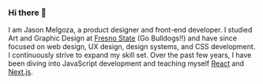 ### Hi there 👋

I am Jason Melgoza, a product designer and front-end developer. I studied Art and Graphic Design at [Fresno State](https://www.fresnostate.edu/) (Go Bulldogs!!) and have since focused on web design, UX design, design systems, and CSS development. I continuously strive to expand my skill set. Over the past few years, I have been diving into JavaScript development and teaching myself [React](https://react.dev/) and [Next.js](https://nextjs.org/).

<!--
**jasonmelgoza/jasonmelgoza** is a ✨ _special_ ✨ repository because its `README.md` (this file) appears on your GitHub profile.

Here are some ideas to get you started:

- 🔭 I’m currently working on ...
- 🌱 I’m currently learning ...
- 👯 I’m looking to collaborate on ...
- 🤔 I’m looking for help with ...
- 💬 Ask me about ...
- 📫 How to reach me: ...
- 😄 Pronouns: ...
- ⚡ Fun fact: ...
-->
